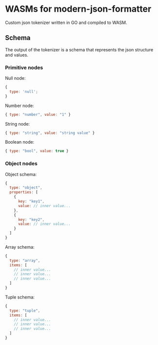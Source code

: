 # WASMs for modern-json-formatter

Custom json tokenizer written in GO and compiled to WASM.

## Schema

The output of the tokenizer is a schema that represents the json structure and values.

### Primitive nodes

Null node:

```js
{
  type: 'null';
}
```

Number node:

```js
{ type: "number", value: "1" }
```

String node:

```js
{ type: "string", value: "string value" }
```

Boolean node:

```js
{ type: "bool", value: true }
```

### Object nodes

Object schema:

```js
{
  type: "object",
  properties: [
    {
      key: "key1",
      value: // inner value...
    },
    {
      key: "key2",
      value: // inner value...
    }
  ]
}
```

Array schema:

```js
{
  type: "array",
  items: [
    // inner value...
    // inner value...
    // inner value...
  ]
}
```

Tuple schema:

```js
{
  type: "tuple",
  items: [
    // inner value...
    // inner value...
    // inner value...
  ]
}
```
